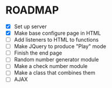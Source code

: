 # ROADMAP

- [x] Set up server
- [x] Make base configure page in HTML
- [ ] Add listeners to HTML to functions
- [ ] Make JQuery to produce "Play" mode
- [ ] Finish the end page
- [ ] Random number generator module
- [ ] Make a check number module
- [ ] Make a class that combines them
- [ ] AJAX